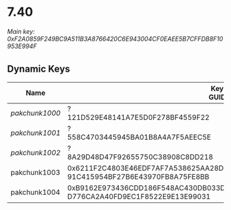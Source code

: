 # 7.40

###### Main key: 0xF2A0859F249BC9A511B3A8766420C6E943004CF0EAEE5B7CFFDB8F10953E994F

## Dynamic Keys

| Name         | Key<br/>GUID                                                                                            |
|--------------|---------------------------------------------------------------------------------------------------------|
| *pakchunk1000* | ?<br/>121D529E48141A7E5D0F278BF4559F22                                                                |
| *pakchunk1001* | ?<br/>558C4703445945BA01B8A4A7F5AEEC5E                                                                |
| *pakchunk1002* | ?<br/>8A29D48D47F92655750C38908C8DD218                                                                |
| pakchunk1003 | 0x6211F2C4803E46EDF7AF7A538625AA28D61DBC36CBD39C974B129AAD1B8C4B1C<br/>91C415954BF27B6E43970FB8A75FE8BB |
| pakchunk1004 | 0xB9162E973436CDD186F548AC430DB033D38E33FF49B12585C05B7977FDE89278<br/>D776CA2A40FD9EC1F8522E9E13E99031 |
